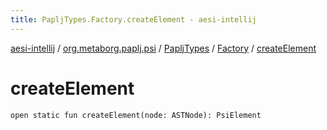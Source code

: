 ```yaml
---
title: PapljTypes.Factory.createElement - aesi-intellij
---
```


[aesi-intellij](../../../index.html) / [org.metaborg.paplj.psi](../../index.html) / [PapljTypes](../index.html) / [Factory](index.html) / [createElement](.)

# createElement

`open static fun createElement(node: ASTNode): PsiElement`